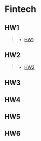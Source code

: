 # Fintech
## HW1  
> + [HW1](https://github.com/liuyiheng0113/Fintech/tree/main/HW1/cloud%20computing)
## HW2
> + [HW2](https://github.com/liuyiheng0113/Fintech/tree/main/HW2)  
## HW3  
## HW4  
## HW5  
## HW6
